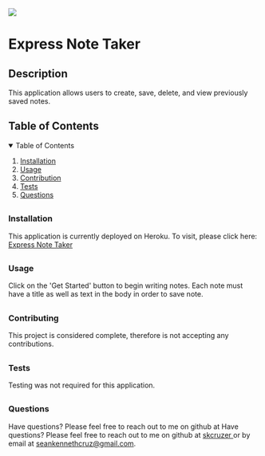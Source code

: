 
<img src='https://img.shields.io/badge/License-None-yellow.svg'>

<h1> Express Note Taker </h1>
<h2> Description </h2>
<p> This application allows users to create, save, delete, and view previously saved notes.  </p>
<h2> Table of Contents </h2>
<details open='open'>
<summary>Table of Contents</summary>
<ol>
<li><a href='#installation'>Installation</a></li>
<li><a href='#usage'>Usage</a></li>
<li><a href='#contribution'>Contribution</a></li>
<li><a href='#tests'>Tests</a></li>
<li><a href='#questions'>Questions</a></li>
</details>

## <h3 id='installation'>Installation</h3>
<p> This application is currently deployed on Heroku. To visit, please click here: <a href='https://express-note-taker-skcruzer.herokuapp.com/'target='_blank'>Express Note Taker </a></p>

## <h3 id='usage'>Usage</h3>
<p> Click on the 'Get Started' button to begin writing notes. Each note must have a title as well as text in the body in order to save note. </p>

## <h3 id='contributing'>Contributing</h3>
<p> This project is considered complete, therefore is not accepting any contributions. </p>

## <h3 id='testing'>Tests</h3>
<p> Testing was not required for this application. </p>

## <h3 id='questions'>Questions</h3>
<p>Have questions? Please feel free to reach out to me on github at Have questions? Please feel free to reach out to me on github at <a href='https://github.com/skcruzer'target='_blank'>skcruzer </a> or by email at <a href='mailto:seankennethcruz@gmail.com'target='_blank'>seankennethcruz@gmail.com</a>.</p>
    